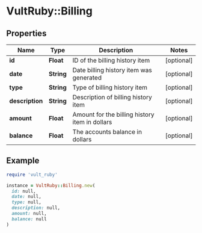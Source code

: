 # VultRuby::Billing

## Properties

| Name | Type | Description | Notes |
| ---- | ---- | ----------- | ----- |
| **id** | **Float** | ID of the billing history item | [optional] |
| **date** | **String** | Date billing history item was generated | [optional] |
| **type** | **String** | Type of billing history item | [optional] |
| **description** | **String** | Description of billing history item | [optional] |
| **amount** | **Float** | Amount for the billing history item in dollars | [optional] |
| **balance** | **Float** | The accounts balance in dollars | [optional] |

## Example

```ruby
require 'vult_ruby'

instance = VultRuby::Billing.new(
  id: null,
  date: null,
  type: null,
  description: null,
  amount: null,
  balance: null
)
```

